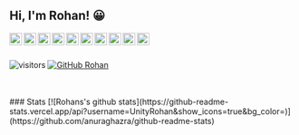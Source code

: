 ## Hi, I'm Rohan! 😀
<a href="https://www.python.org/">
  <img align="left" alt="Python" width="22px" src="https://cdn.jsdelivr.net/npm/simple-icons@3.12.2/icons/python.svg" />
</a>
<a href="https://www.gnu.org/software/bash/">
  <img align="left" alt="Bash" width="22px" src="https://cdn.jsdelivr.net/npm/simple-icons@3.12.2/icons/gnubash.svg" />
</a>
<a href="https://www.jetbrains.com/pycharm/">
  <img align="left" alt="Pycharm" width="22px" src="https://cdn.jsdelivr.net/npm/simple-icons@3.12.2/icons/pycharm.svg" />
</a>
<a href="https://code.visualstudio.com/">
  <img align="left" alt="VSCode" width="22px" src="https://cdn.jsdelivr.net/npm/simple-icons@3.12.2/icons/visualstudiocode.svg" />
</a>
<a href="https://www.microsoft.com/en-us/windows">
  <img align="left" alt="Windows 10" width="22px" src="https://cdn.jsdelivr.net/npm/simple-icons@3.12.2/icons/windows.svg" />
</a>
<a href="https://ubuntu.com/">
  <img align="left" alt="Ubuntu" width="22px" src="https://cdn.jsdelivr.net/npm/simple-icons@3.12.2/icons/ubuntu.svg" />
</a>
<a href="https://flask.palletsprojects.com/en/1.1.x/">
  <img align="left" alt="Flask" width="22px" src="https://cdn.jsdelivr.net/npm/simple-icons@3.12.2/icons/flask.svg" />
</a>
<a href="https://www.heroku.com/">
  <img align="left" alt="Heroku" width="22px" src="https://cdn.jsdelivr.net/npm/simple-icons@3.12.2/icons/heroku.svg" />
</a>
<a href="https://www.digitalocean.com/">
  <img align="left" alt="Digital Ocean" width="22px" src="https://cdn.jsdelivr.net/npm/simple-icons@3.12.2/icons/digitalocean.svg" />
</a>
<a href="https://www.raspberrypi.org/">
  <img align="left" alt="Raspberry Pi" width="22px" src="https://cdn.jsdelivr.net/npm/simple-icons@3.12.2/icons/raspberrypi.svg" />
</a>

<br><br>

![visitors](https://visitor-badge.glitch.me/badge?page_id=unityrohan.unityrohan)
[![GitHub Rohan](https://img.shields.io/github/followers/UnityRohan?label=follow&style=social)](https://github.com/UnityRohan)

<br>



<br>
### Stats
[![Rohans's github stats](https://github-readme-stats.vercel.app/api?username=UnityRohan&show_icons=true&bg_color=)](https://github.com/anuraghazra/github-readme-stats)

